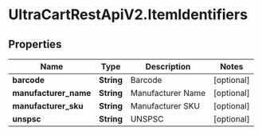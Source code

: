 # UltraCartRestApiV2.ItemIdentifiers

## Properties

Name | Type | Description | Notes
------------ | ------------- | ------------- | -------------
**barcode** | **String** | Barcode | [optional] 
**manufacturer_name** | **String** | Manufacturer Name | [optional] 
**manufacturer_sku** | **String** | Manufacturer SKU | [optional] 
**unspsc** | **String** | UNSPSC | [optional] 



